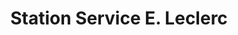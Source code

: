 ---
title: "Station Service E. Leclerc"
url: /champigny-sur-marne/station-service-e-leclerc/
shop: Gasflaschen
---